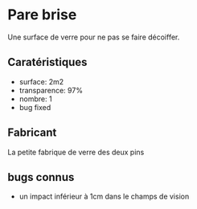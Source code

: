 # Pare brise

Une surface de verre pour ne pas se faire décoiffer.

## Caratéristiques

- surface: 2m2
- transparence: 97%
- nombre: 1
- bug fixed

## Fabricant

La petite fabrique de verre des deux pins

## bugs connus

- un impact inférieur à 1cm dans le champs de vision
